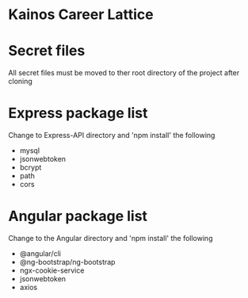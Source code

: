# Kainos Career Lattice

# Secret files
All secret files must be moved to ther root directory of the project after cloning

# Express package list
Change to Express-API directory and 'npm install' the following
<ul>
  <li>mysql</li>
  <li>jsonwebtoken</li>
  <li>bcrypt</li>
  <li>path</li>
  <li>cors</li>
</ul>

# Angular package list
Change to the Angular directory and 'npm install' the following
<ul>
  <li>@angular/cli</li>
  <li>@ng-bootstrap/ng-bootstrap</li>
  <li>ngx-cookie-service</li>
  <li>jsonwebtoken</li>
  <li>axios</li>
</ul>
